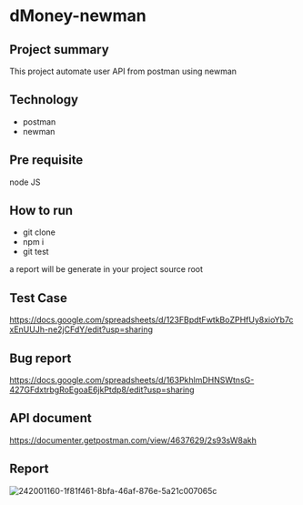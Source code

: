 # dMoney-newman
## Project summary 
This project automate user API from postman using newman
## Technology
- postman
- newman

## Pre requisite
node JS

## How to run
- git clone 
- npm i 
- git test 

a report will be generate in your project source root

## Test Case
https://docs.google.com/spreadsheets/d/123FBpdtFwtkBoZPHfUy8xioYb7cxEnUUJh-ne2jCFdY/edit?usp=sharing

## Bug report

https://docs.google.com/spreadsheets/d/163PkhlmDHNSWtnsG-427GFdxtrbgRoEgoaE6jkPtdp8/edit?usp=sharing

## API document

https://documenter.getpostman.com/view/4637629/2s93sW8akh

## Report

![242001160-1f81f461-8bfa-46af-876e-5a21c007065c](https://github.com/AlinoorSarker/dMoney-newman/assets/14216517/7c5610f4-f220-4b3d-afc4-22ced2506f3b)
